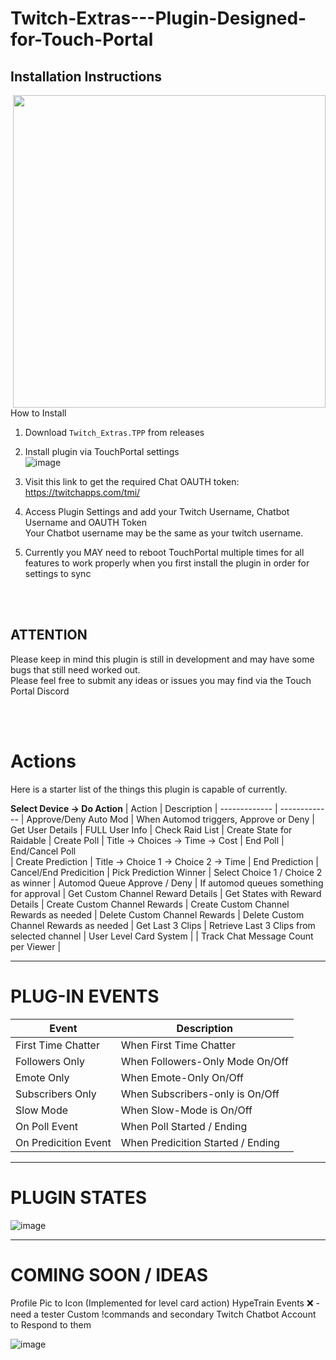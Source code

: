 # Twitch-Extras---Plugin-Designed-for-Touch-Portal


## Installation Instructions
<img align="right" width="500" height="500" src="https://user-images.githubusercontent.com/76603653/179362576-0a52ab4e-3c6a-415b-ad82-175710aa03e4.png">How to Install</img>
1) Download `Twitch_Extras.TPP` from releases
2) Install plugin via TouchPortal settings<br>
![image](https://user-images.githubusercontent.com/76603653/184730072-53bcc76f-c6e3-4d90-9246-e6165c7e0652.png)

4) Visit this link to get the required Chat OAUTH token: https://twitchapps.com/tmi/ 
5) Access Plugin Settings and add your Twitch Username, Chatbot Username and OAUTH Token<br>
Your Chatbot username may be the same as your twitch username.<br>
7) Currently you MAY need to reboot TouchPortal multiple times for all features to work properly when you first install the plugin in order for settings to sync<br>



<br><br>
## ATTENTION
Please keep in mind this plugin is still in development and may have some bugs that still need worked out.  
Please feel free to submit any ideas or issues you may find via the Touch Portal Discord

<br><br>
# Actions
Here is a starter list of the things this plugin is capable of currently. 

**Select Device -> Do Action**
| Action |  Description 
| ------------- | ------------- 
| Approve/Deny Auto Mod | When Automod triggers, Approve or Deny
| Get User Details  | FULL User Info
| Check Raid List  | Create State for Raidable
| Create Poll  | Title -> Choices -> Time -> Cost 
| End Poll  | End/Cancel Poll  
| Create Prediction | Title -> Choice 1 -> Choice 2 -> Time
| End Prediction | Cancel/End Predicition
| Pick Prediction Winner | Select Choice 1 / Choice 2 as winner
| Automod Queue Approve / Deny |  If automod queues something for approval
| Get Custom Channel Reward Details | Get States with Reward Details
| Create Custom Channel Rewards | Create Custom Channel Rewards as needed
| Delete Custom Channel Rewards | Delete Custom Channel Rewards as needed
| Get Last 3 Clips | Retrieve Last 3 Clips from selected channel
| User Level Card System | 
| Track Chat Message Count per Viewer | 

---

# **PLUG-IN EVENTS**
| Event |  Description 
| ------------- | ------------- 
| First Time Chatter | When First Time Chatter
| Followers Only  | When Followers-Only Mode On/Off
| Emote Only   | When Emote-Only On/Off
| Subscribers Only   | When Subscribers-only is On/Off
| Slow Mode    | When Slow-Mode is On/Off
| On Poll Event    | When Poll Started / Ending
| On Predicition Event   | When Predicition Started / Ending

---
# **PLUGIN STATES**
![image](https://user-images.githubusercontent.com/76603653/156728175-f8ef13f3-2e62-495a-b7d3-6351d23dcf4e.png)


---
#  COMING SOON / IDEAS
Profile Pic to Icon (Implemented for level card action)
HypeTrain Events ❌ - need a tester
Custom !commands and secondary Twitch Chatbot Account to Respond to them

![image](https://user-images.githubusercontent.com/76603653/156722490-dc0fa7dd-ec86-44d2-8c0a-8c43915377de.png)


